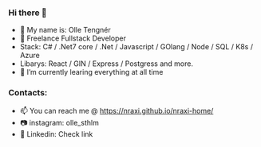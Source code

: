 ### Hi there 👋

- 👋 My name is: Olle Tengnér
- 👀 Freelance Fullstack Developer
- Stack: C# / .Net7 core / .Net / Javascript / GOlang / Node / SQL / K8s / Azure
- Libarys: React / GIN / Express / Postgress and more. 
- 🌱  I’m currently learing everything at all time 

### Contacts: 
- 📫 You can reach me @ https://nraxi.github.io/nraxi-home/
- 📷 instagram: olle_sthlm
- 🔗 Linkedin: Check link

<!--
**Nraxi/Nraxi** is a ✨ _special_ ✨ repository because its `README.md` (this file) appears on your GitHub profile.

Here are some ideas to get you started:

- 🔭 I’m currently working on ...
- 🌱 I’m currently learning ...
- 👯 I’m looking to collaborate on ...
- 🤔 I’m looking for help with ...
- 💬 Ask me about ...
- 📫 How to reach me: ...
- 😄 Pronouns: ...
- ⚡ Fun fact: ...
-->
